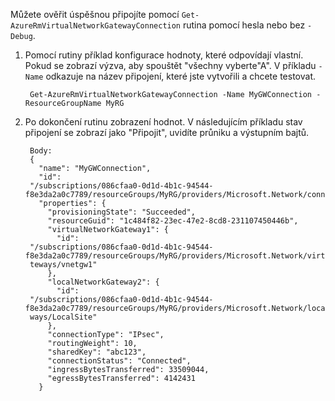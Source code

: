 Můžete ověřit úspěšnou připojíte pomocí `Get-AzureRmVirtualNetworkGatewayConnection` rutina pomocí hesla nebo bez `-Debug`. 

1. Pomocí rutiny příklad konfigurace hodnoty, které odpovídají vlastní. Pokud se zobrazí výzva, aby spouštět "všechny vyberte"A". V příkladu `-Name` odkazuje na název připojení, které jste vytvořili a chcete testovat.

        Get-AzureRmVirtualNetworkGatewayConnection -Name MyGWConnection -ResourceGroupName MyRG

2. Po dokončení rutinu zobrazení hodnot. V následujícím příkladu stav připojení se zobrazí jako "Připojit", uvidíte průniku a výstupním bajtů.

        Body:
        {
          "name": "MyGWConnection",
          "id":
        "/subscriptions/086cfaa0-0d1d-4b1c-94544-f8e3da2a0c7789/resourceGroups/MyRG/providers/Microsoft.Network/connections/MyGWConnection",
          "properties": {
            "provisioningState": "Succeeded",
            "resourceGuid": "1c484f82-23ec-47e2-8cd8-231107450446b",
            "virtualNetworkGateway1": {
              "id":
        "/subscriptions/086cfaa0-0d1d-4b1c-94544-f8e3da2a0c7789/resourceGroups/MyRG/providers/Microsoft.Network/virtualNetworkGa
        teways/vnetgw1"
            },
            "localNetworkGateway2": {
              "id":
        "/subscriptions/086cfaa0-0d1d-4b1c-94544-f8e3da2a0c7789/resourceGroups/MyRG/providers/Microsoft.Network/localNetworkGate
        ways/LocalSite"
            },
            "connectionType": "IPsec",
            "routingWeight": 10,
            "sharedKey": "abc123",
            "connectionStatus": "Connected",
            "ingressBytesTransferred": 33509044,
            "egressBytesTransferred": 4142431
          }